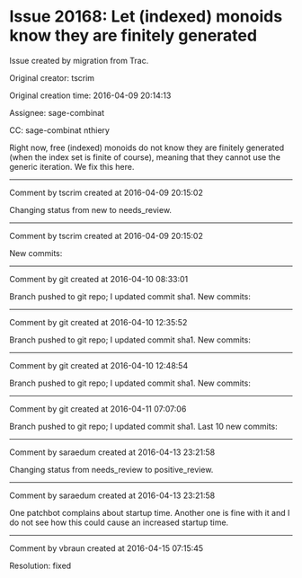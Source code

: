 # Issue 20168: Let (indexed) monoids know they are finitely generated

Issue created by migration from Trac.

Original creator: tscrim

Original creation time: 2016-04-09 20:14:13

Assignee: sage-combinat

CC:  sage-combinat nthiery

Right now, free (indexed) monoids do not know they are finitely generated (when the index set is finite of course), meaning that they cannot use the generic iteration. We fix this here.


---

Comment by tscrim created at 2016-04-09 20:15:02

Changing status from new to needs_review.


---

Comment by tscrim created at 2016-04-09 20:15:02

New commits:


---

Comment by git created at 2016-04-10 08:33:01

Branch pushed to git repo; I updated commit sha1. New commits:


---

Comment by git created at 2016-04-10 12:35:52

Branch pushed to git repo; I updated commit sha1. New commits:


---

Comment by git created at 2016-04-10 12:48:54

Branch pushed to git repo; I updated commit sha1. New commits:


---

Comment by git created at 2016-04-11 07:07:06

Branch pushed to git repo; I updated commit sha1. Last 10 new commits:


---

Comment by saraedum created at 2016-04-13 23:21:58

Changing status from needs_review to positive_review.


---

Comment by saraedum created at 2016-04-13 23:21:58

One patchbot complains about startup time. Another one is fine with it and I do not see how this could cause an increased startup time.


---

Comment by vbraun created at 2016-04-15 07:15:45

Resolution: fixed

